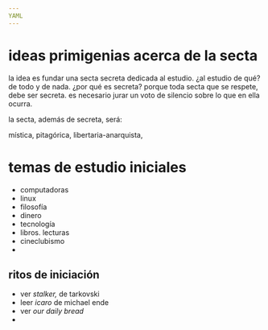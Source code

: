 ```yaml
---
YAML
---
```


# ideas primigenias acerca de la secta

la idea es fundar una secta secreta dedicada al estudio. ¿al estudio de qué? de todo y de nada. ¿por qué es secreta? porque toda secta que se respete, debe ser secreta. es necesario jurar un voto de silencio sobre lo que en ella ocurra.

la secta, además de secreta, será:

mística, pitagórica, libertaria-anarquista,


# temas de estudio iniciales

* computadoras
* linux
* filosofía
* dinero
* tecnología
* libros. lecturas
* cineclubismo
*


## ritos de iniciación

* ver _stalker,_ de tarkovski
* leer _icaro_ de michael ende
* ver _our daily bread_
* 
